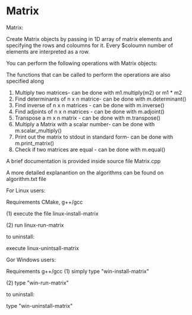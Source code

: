 # Matrix
Matrix:

Create Matrix objects by passing in 1D array of matrix elements and 
specifying the rows and coloumns for it. Every $coloumn number of 
 elements are interpreted as a row.

You can perform the following operations with Matrix objects: 

The functions that can be called to perform the operations are also 
specified along

1. Multiply two matrices- can be done with m1.multiply(m2) or m1 * m2
2. Find determinants of n x n matrice-  can be done with m.determinant()
3. Find inverse of n x n matrices - can be done with m.inverse()
4. Find adjoints of n x n matrices - can be done with m.adjoint()
5. Transpose a m x n matrix - can be done with m.transpose()
6. Multiply a Matrix with a scalar number- can be done with m.scalar_multiply()
7. Print out the matrix to stdout in standard form- can be done with m.print_matrix()
8. Check if two matrices are equal - can be done with m.equal()

A brief documentation is provided inside source file Matrix.cpp

A more detailed explanantion on the algorithms can be found on algorithm.txt file



For Linux users:

Requirements CMake, g++/gcc

(1) execute the file linux-install-matrix

(2) run linux-run-matrix

to uninstall:

execute linux-unintsall-matrix

Gor Windows users:

Requirements g++/gcc
(1)  simply type "win-install-matrix"

(2) type "win-run-matrix"

to uninstall:

type "win-uninstall-matrix"
